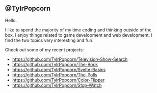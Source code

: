 @TylrPopcorn
-----
Hello. 

I like to spend the majority of my time coding and thinking outside of the box. I enjoy things related to game development and web development. I find the two topics very interesting and fun.

Check out some of my recent projects:
- https://github.com/TylrPopcorn/Television-Show-Search
- https://github.com/TylrPopcorn/The-Book
- https://github.com/TylrPopcorn/Svelte-Basics
- https://github.com/TylrPopcorn/The-Polls
- https://github.com/TylrPopcorn/Color-Flipper
- https://github.com/TylrPopcorn/Stop-Watch
